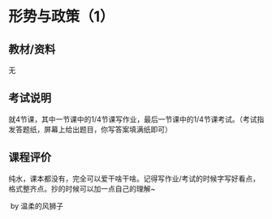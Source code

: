 # 形势与政策（1）

## 教材/资料

无

## 考试说明

就4节课，其中一节课中的1/4节课写作业，最后一节课中的1/4节课考试。（考试指发答题纸，屏幕上给出题目，你写答案填满纸即可）

## 课程评价

纯水，课本都没有，完全可以爱干啥干啥。记得写作业/考试的时候字写好看点，格式整齐点。抄的时候可以加一点自己的理解~

​																																													by 温柔的风狮子
